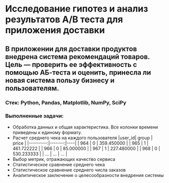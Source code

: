 # Исследование гипотез и анализ результатов A/B теста для приложения доставки
## В приложении для доставки продуктов внедрена система рекомендаций товаров. Цель — проверить ее эффективность с помощью АБ-теста и оценить, принесла ли новая система пользу бизнесу и пользователям.
### Стек: Python, Pandas, Matplotlib, NumPy, SciPy
### Выполненные задачи:
+ Обработка данных и общая характеристика. Все колонки времени приведены к единому формату.
+ Расчет среднего чека на каждого пользователя
|user_id|	group	| price |
|---------:|-------:|----|
| 964	| 0	| 359.450000 |
| 965 |	1	| 461.722222 |
| 966 |	0	| 85.000000 |
| 967 |	1	| 227.480000 |
| 968 |	0	| 530.233333 |
| ...	| ...	| ... |
+ Выбор метрик, отражающих качество сервиса
+ Статистическое сравнение среднего чека 
+ Статистическое сравнение среднего числа заказов 
+ Аналитическое заключение о целесообразности внедрения системы
